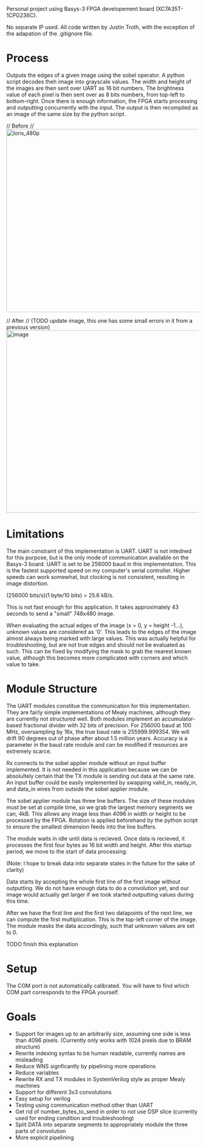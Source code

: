 Personal project using Basys-3 FPGA developement board (XC7A35T-1CPG236C).

No separate IP used. All code written by Justin Troth, with the exception of the adapation of the .gitignore file.

# Process

Outputs the edges of a given image using the sobel operator. A python script decodes theh image into grayscale values. The width and height of the images are then sent over UART as 16 bit numbers. The brightness value of each pixel is then sent over as 8 bits numbers, from top-left to bottom-right. Once there is enough information, the FPGA starts processing and outputting concurrently with the input. The output is then recompiled as an image of the same size by the python script.

// Before //
<img width="748" height="480" alt="loris_480p" src="https://github.com/user-attachments/assets/308c19c3-77b0-444d-a798-06ce48c1b353" />

// After // (TODO update image, this one has some small errors in it from a previous version)
<img width="748" height="478" alt="image" src="https://github.com/user-attachments/assets/c4a280d0-dfa2-473d-95c0-8b7f92f596ba" />

# Limitations

The main constraint of this implementation is UART. UART is not intedned for this purpose, but is the only mode of communication available on the Basys-3 board. UART is set to be 256000 baud in this implementation. This is the fastest supported speed on my computer's serial controller. Higher speeds can work somewhat, but clocking is not consistent, resulting in image distortion.

(256000 bits/s)(1 byte/10 bits) = 25.6 kB/s.

This is not fast enough for this application. It takes approximately 43 seconds to send a "small" 748x480 image.

When evaluating the actual edges of the image (x = 0, y = height -1...), unknown values are considered as '0'. This leads to the edges of the image almost always being marked with large values. This was actually helpful for troubleshooting, but are not true edges and should not be evaluated as such. This can be fixed by modifying the mask to grab the nearest known value, although this becomes more complicated with corners and which value to take.

# Module Structure

The UART modules constitue the communication for this implementation. They are fairly simple implementations of Mealy machines, although they are currently not structured well. Both modules implement an accumulator-based fractional divider with 32 bits of precision. For 256000 baud at 100 MHz, oversampling by 16x, the true baud rate is 255999.999354. We will drift 90 degrees out of phase after about 1.5 million years. Accuracy is a parameter in the baud rate module and can be modified if resources are extremely scarce.

Rx connects to the sobel applier module without an input buffer implemented. It is not needed in this application because we can be absolultely certain that the TX module is sending out data at the same rate. An input buffer could be easily implemented by swapping valid_in, ready_in, and data_in wires from outside the sobel applier module.

The sobel applier module has three line buffers. The size of these modules must be set at compile time, so we grab the largest memory segments we can, 4kB. This allows any image less than 4096 in width or height to be processed by the FPGA. Rotation is applied beforehand by the python script to ensure the smallest dimension feeds into the line buffers.

The module waits in idle until data is recieved. Once data is recieved, it processes the first four bytes as 16 bit width and height. After this startup period, we move to the start of data processing.

(Note: I hope to break data into separate states in the future for the sake of clarity)

Data starts by accepting the whole first line of the first image without outputting. We do not have enough data to do a convolution yet, and our image would actually get larger if we took started outputting values during this time.

After we have the first line and the first two datapoints of the next line, we can compute the first multiplication. This is the top-left corner of the image. The module masks the data accordingly, such that unknown values are set to 0.

TODO finish this explanation

# Setup

The COM port is not automatically calibrated. You will have to find which COM part corresponds to the FPGA yourself.

# Goals
- Support for images up to an arbitrarily size, assuming one side is less than 4096 pixels. (Currently only works with 1024 pixels due to BRAM structure)
- Rewrite indexing syntax to be human readable, currently names are misleading
- Reduce WNS signficantly by pipelining more operations
- Reduce variables
- Rewrite RX and TX modules in SystemVerilog style as proper Mealy machines
- Support for different 3x3 convolutions
- Easy setup for verilog
- Testing using communication method other than UART
- Get rid of number_bytes_to_send in order to not use DSP slice (currently used for ending condition and troubleshooting)
- Split DATA into separate segments to appropriately module the three parts of convolution
- More explicit pipelining
